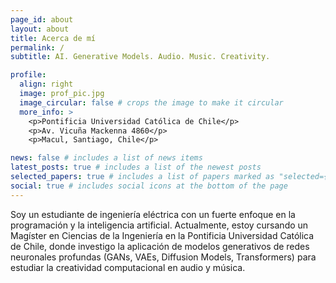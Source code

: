 ```yaml
---
page_id: about
layout: about
title: Acerca de mí
permalink: /
subtitle: AI. Generative Models. Audio. Music. Creativity.

profile:
  align: right
  image: prof_pic.jpg
  image_circular: false # crops the image to make it circular
  more_info: >
    <p>Pontificia Universidad Católica de Chile</p>
    <p>Av. Vicuña Mackenna 4860</p>
    <p>Macul, Santiago, Chile</p>

news: false # includes a list of news items
latest_posts: true # includes a list of the newest posts
selected_papers: true # includes a list of papers marked as "selected={true}"
social: true # includes social icons at the bottom of the page
---
```


<!-- Escreva sua biografia aqui. Diga ao mundo sobre você. Adicione o link para o seu [subreddit](http://reddit.com) favorito. Você pode colocar uma foto também. O código já está dentro, basta nomear sua foto como `prof_pic.jpg` e colocá-la na pasta `img/`. -->

<!-- Coloque seu endereço / caixa postal / outras informações logo abaixo da sua foto. Você também pode desabilitar qualquer um desses elementos editando a propriedade `profile` do cabeçalho YAML do seu `_pages/about.md`. Edite `_bibliography/papers.bib` e o Jekyll renderizará sua [página de publicações](/multi-language-al-folio/publications/) automaticamente. -->

<!-- Adicione links para seus perfis de mídias sociais também. Este tema está configurado para usar [Font Awesome icons](https://fontawesome.com/) e [Academicons](https://jpswalsh.github.io/academicons/), como os visto abaixo. Adicione seu Facebook, Twitter, LinkedIn, Google Scholar ou simplesmente desative todos eles. -->

Soy un estudiante de ingeniería eléctrica con un fuerte enfoque en la programación y la inteligencia artificial. Actualmente, estoy cursando un Magíster en Ciencias de la Ingeniería en la Pontificia Universidad Católica de Chile, donde investigo la aplicación de modelos generativos de redes neuronales profundas (GANs, VAEs, Diffusion Models, Transformers) para estudiar la creatividad computacional en audio y música.

